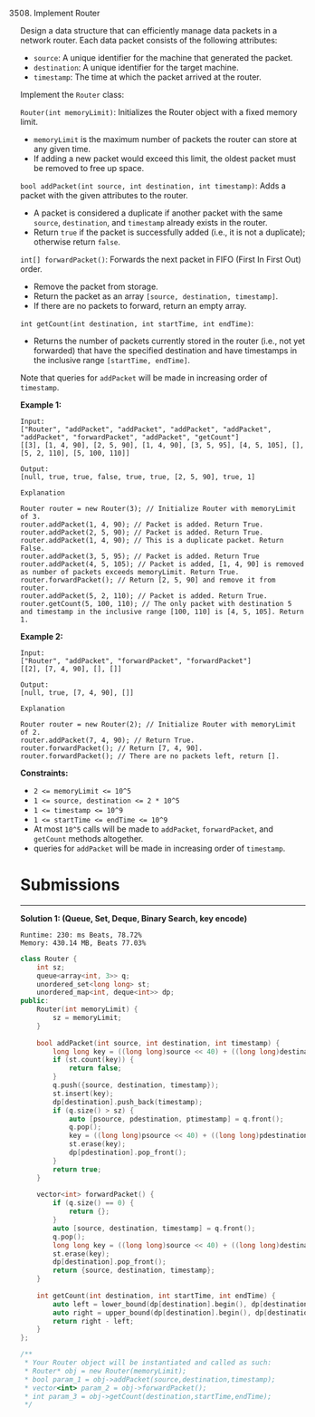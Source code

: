 3508. Implement Router

Design a data structure that can efficiently manage data packets in a network router. Each data packet consists of the following attributes:

* `source`: A unique identifier for the machine that generated the packet.
* `destination`: A unique identifier for the target machine.
* `timestamp`: The time at which the packet arrived at the router.

Implement the `Router` class:

`Router(int memoryLimit)`: Initializes the Router object with a fixed memory limit.

* `memoryLimit` is the maximum number of packets the router can store at any given time.
* If adding a new packet would exceed this limit, the oldest packet must be removed to free up space.

`bool addPacket(int source, int destination, int timestamp)`: Adds a packet with the given attributes to the router.

* A packet is considered a duplicate if another packet with the same `source`, `destination`, and `timestamp` already exists in the router.
* Return `true` if the packet is successfully added (i.e., it is not a duplicate); otherwise return `false`.

`int[] forwardPacket()`: Forwards the next packet in FIFO (First In First Out) order.

* Remove the packet from storage.
* Return the packet as an array `[source, destination, timestamp]`.
* If there are no packets to forward, return an empty array.

`int getCount(int destination, int startTime, int endTime)`:

* Returns the number of packets currently stored in the router (i.e., not yet forwarded) that have the specified destination and have timestamps in the inclusive range `[startTime, endTime]`.

Note that queries for `addPacket` will be made in increasing order of `timestamp`.

 

**Example 1:**
```
Input:
["Router", "addPacket", "addPacket", "addPacket", "addPacket", "addPacket", "forwardPacket", "addPacket", "getCount"]
[[3], [1, 4, 90], [2, 5, 90], [1, 4, 90], [3, 5, 95], [4, 5, 105], [], [5, 2, 110], [5, 100, 110]]

Output:
[null, true, true, false, true, true, [2, 5, 90], true, 1]

Explanation

Router router = new Router(3); // Initialize Router with memoryLimit of 3.
router.addPacket(1, 4, 90); // Packet is added. Return True.
router.addPacket(2, 5, 90); // Packet is added. Return True.
router.addPacket(1, 4, 90); // This is a duplicate packet. Return False.
router.addPacket(3, 5, 95); // Packet is added. Return True
router.addPacket(4, 5, 105); // Packet is added, [1, 4, 90] is removed as number of packets exceeds memoryLimit. Return True.
router.forwardPacket(); // Return [2, 5, 90] and remove it from router.
router.addPacket(5, 2, 110); // Packet is added. Return True.
router.getCount(5, 100, 110); // The only packet with destination 5 and timestamp in the inclusive range [100, 110] is [4, 5, 105]. Return 1.
```

**Example 2:**
```
Input:
["Router", "addPacket", "forwardPacket", "forwardPacket"]
[[2], [7, 4, 90], [], []]

Output:
[null, true, [7, 4, 90], []]

Explanation

Router router = new Router(2); // Initialize Router with memoryLimit of 2.
router.addPacket(7, 4, 90); // Return True.
router.forwardPacket(); // Return [7, 4, 90].
router.forwardPacket(); // There are no packets left, return [].
```

**Constraints:**

* `2 <= memoryLimit <= 10^5`
* `1 <= source, destination <= 2 * 10^5`
* `1 <= timestamp <= 10^9`
* `1 <= startTime <= endTime <= 10^9`
* At most `10^5` calls will be made to `addPacket`, `forwardPacket`, and `getCount` methods altogether.
* queries for `addPacket` will be made in increasing order of `timestamp`.

# Submissions
---
**Solution 1: (Queue, Set, Deque, Binary Search, key encode)**
```
Runtime: 230: ms Beats, 78.72%
Memory: 430.14 MB, Beats 77.03%
```
```c++
class Router {
    int sz;
    queue<array<int, 3>> q;
    unordered_set<long long> st;
    unordered_map<int, deque<int>> dp;
public:
    Router(int memoryLimit) {
        sz = memoryLimit;
    }
    
    bool addPacket(int source, int destination, int timestamp) {
        long long key = ((long long)source << 40) + ((long long)destination << 20) + timestamp;
        if (st.count(key)) {
            return false;
        }
        q.push({source, destination, timestamp});
        st.insert(key);
        dp[destination].push_back(timestamp);
        if (q.size() > sz) {
            auto [psource, pdestination, ptimestamp] = q.front();
            q.pop();
            key = ((long long)psource << 40) + ((long long)pdestination << 20) + ptimestamp;
            st.erase(key);
            dp[pdestination].pop_front();
        }
        return true;
    }
    
    vector<int> forwardPacket() {
        if (q.size() == 0) {
            return {};
        }
        auto [source, destination, timestamp] = q.front();
        q.pop();
        long long key = ((long long)source << 40) + ((long long)destination << 20) + timestamp;
        st.erase(key);
        dp[destination].pop_front();
        return {source, destination, timestamp};
    }
    
    int getCount(int destination, int startTime, int endTime) {
        auto left = lower_bound(dp[destination].begin(), dp[destination].end(), startTime);
        auto right = upper_bound(dp[destination].begin(), dp[destination].end(), endTime);
        return right - left;
    }
};

/**
 * Your Router object will be instantiated and called as such:
 * Router* obj = new Router(memoryLimit);
 * bool param_1 = obj->addPacket(source,destination,timestamp);
 * vector<int> param_2 = obj->forwardPacket();
 * int param_3 = obj->getCount(destination,startTime,endTime);
 */
```
